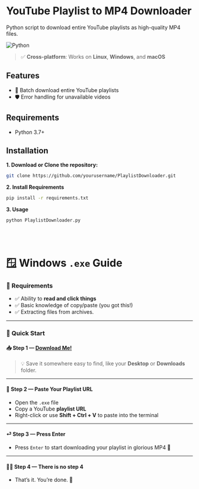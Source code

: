 # YouTube Playlist to MP4 Downloader

Python script to download entire YouTube playlists as high-quality MP4 files.

![Python](https://img.shields.io/badge/Python-3.7%2B-blue)
> ✅ **Cross-platform**: Works on **Linux**, **Windows**, and **macOS**
## Features

- 🎵 Batch download entire YouTube playlists
- 🛡️ Error handling for unavailable videos

## Requirements

- Python 3.7+

## Installation

**1. Download or Clone the repository:**
```bash
git clone https://github.com/yourusername/PlaylistDownloader.git
```
**2. Install Requirements**
```bash
pip install -r requirements.txt
```  
**3. Usage**
```bash
python PlaylistDownloader.py
```

<br><br>
# 🪟 Windows  `.exe` Guide
### 🧰 Requirements
- ✅ Ability to **read and click things**  
- ✅ Basic knowledge of copy/paste (you got this!)
- ✅ Extracting files from archives.
---

### 🚀 Quick Start 

#### 📥 Step 1 — [Download Мe!](https://github.com/Molderon/PlaylistDownloder/tree/main/Windows)  
> 💡 Save it somewhere easy to find, like your **Desktop** or **Downloads** folder.

---

#### 🔗 Step 2 — Paste Your Playlist URL
- Open the `.exe` file  
- Copy a YouTube **playlist URL**  
- Right-click or use **Shift + Ctrl + V** to paste into the terminal

---

#### ⏎ Step 3 — Press Enter
- Press `Enter` to start downloading your playlist in glorious MP4 🎉

---

#### 🧙‍♂️ Step 4 — There is no step 4
- That’s it. You’re done. 🥳
